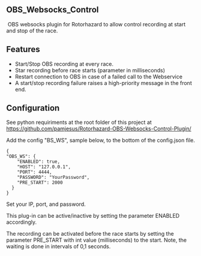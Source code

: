 ## OBS_Websocks_Control
 OBS websocks plugin for Rotorhazard to allow control recording at start and stop of the race.
 
## Features
* Start/Stop OBS recording at every race. 
* Star recording before race starts (parameter in milliseconds)
* Restart connection to OBS in case of a failed call to the Webservice
* A start/stop recording failure raises a high-priority message in the front end.
 

## Configuration

See python requiriments at the root folder of this project at  https://github.com/pamjesus/Rotorhazard-OBS-Websocks-Control-Plugin/

Add the config "BS_WS", sample below, to the bottom of the config.json file.

```
{
"OBS_WS": {
	"ENABLED": true,
	"HOST": "127.0.0.1",
	"PORT": 4444,
	"PASSWORD": "YourPassword",
	"PRE_START": 2000
  }
}
```

Set your IP, port, and password.

This plug-in can be active/inactive by setting the parameter ENABLED accordingly.

The recording can be activated before the race starts by setting the parameter PRE_START with int value (milliseconds) to the start. Note, the waiting is done in intervals of 0,1 seconds.
